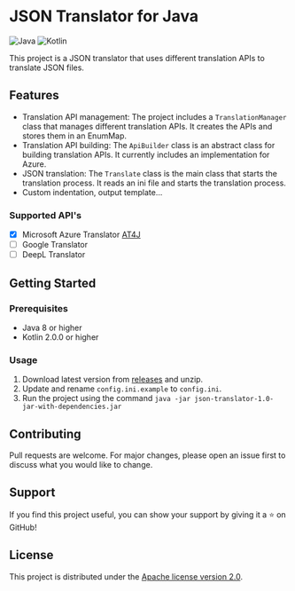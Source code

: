 # JSON Translator for Java

![Java](https://img.shields.io/badge/java-%3E%3D8-blue)
![Kotlin](https://img.shields.io/badge/kotlin-%3E%3D2.0.0-blue)

This project is a JSON translator that uses different translation APIs to translate JSON files.

## Features

- Translation API management: The project includes a `TranslationManager` class that manages different translation APIs. It creates the APIs and stores them in an EnumMap.
- Translation API building: The `ApiBuilder` class is an abstract class for building translation APIs. It currently includes an implementation for Azure.
- JSON translation: The `Translate` class is the main class that starts the translation process. It reads an ini file and starts the translation process.
- Custom indentation, output template...

### Supported API's

- [x] Microsoft Azure Translator [AT4J](https://github.com/brenoepics/at4j)
- [ ] Google Translator
- [ ] DeepL Translator

## Getting Started

### Prerequisites

- Java 8 or higher
- Kotlin 2.0.0 or higher

### Usage

1. Download latest version from [releases](https://github.com/brenoepics/json-translate/releases/latest) and unzip.
2. Update and rename `config.ini.example` to `config.ini`.
3. Run the project using the command `java -jar json-translator-1.0-jar-with-dependencies.jar`
   
## Contributing

Pull requests are welcome. For major changes, please open an issue first to discuss what you would like to change.

## Support

If you find this project useful, you can show your support by giving it a ⭐ on GitHub!

## License

This project is distributed under the [Apache license version 2.0](./LICENSE).
